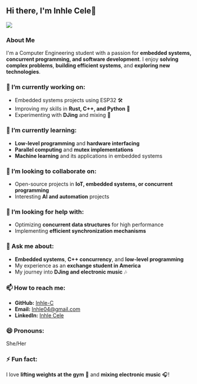## Hi there, I'm Inhle Cele👋
![](https://komarev.com/ghpvc/?username=Inhle-C&color=blue)

### About Me
I'm a Computer Engineering student with a passion for **embedded systems, concurrent programming, and software development**. I enjoy **solving complex problems**, **building efficient systems**, and **exploring new technologies**.  

### 🔭 I’m currently working on:
- Embedded systems projects using ESP32 🛠️
- Improving my skills in **Rust, C++, and Python** 🐍
- Experimenting with **DJing** and mixing 🎵  

### 🌱 I’m currently learning:
- **Low-level programming** and **hardware interfacing**
- **Parallel computing** and **mutex implementations**
- **Machine learning** and its applications in embedded systems  

### 👯 I’m looking to collaborate on:
- Open-source projects in **IoT, embedded systems, or concurrent programming**
- Interesting **AI and automation** projects  

### 🤔 I’m looking for help with:
- Optimizing **concurrent data structures** for high performance
- Implementing **efficient synchronization mechanisms**  

### 💬 Ask me about:
- **Embedded systems**, **C++ concurrency**, and **low-level programming**
- My experience as an **exchange student in America**
- My journey into **DJing and electronic music** 🎶  

### 📫 How to reach me:
- **GitHub:** [Inhle-C](https://github.com/Inhle-C)
- **Email:** Inhle04@gmail.com
- **LinkedIn:** [Inhle Cele](https://www.linkedin.com/in/inhle-cele-651340258/)

### 😄 Pronouns:
She/Her  

### ⚡ Fun fact:
I love **lifting weights at the gym** 💪 and **mixing electronic music** 🎧!
